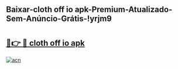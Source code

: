 
## Baixar-cloth off io apk-Premium-Atualizado-Sem-Anúncio-Grátis-!yrjm9

# <h2><a href="https://andorid.site?title=cloth_off_io_apk&ref=27">🔗👉 🔴 cloth off io apk</a></h2>

[![acn](https://github.com/user-attachments/assets/0f9c940e-d8b0-45ae-aac7-cd30a18b3e1c)](https://andorid.site?title=cloth_off_io_apk&ref=27)

